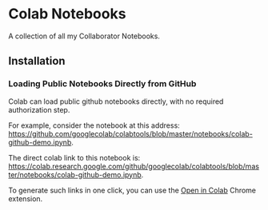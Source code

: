 # Colab Notebooks

A collection of all my Collaborator Notebooks.

## Installation
### Loading Public Notebooks Directly from GitHub

Colab can load public github notebooks directly, with no required authorization step.

For example, consider the notebook at this address: https://github.com/googlecolab/colabtools/blob/master/notebooks/colab-github-demo.ipynb.

The direct colab link to this notebook is: https://colab.research.google.com/github/googlecolab/colabtools/blob/master/notebooks/colab-github-demo.ipynb.

To generate such links in one click, you can use the [Open in Colab](https://chrome.google.com/webstore/detail/open-in-colab/iogfkhleblhcpcekbiedikdehleodpjo) Chrome extension.

